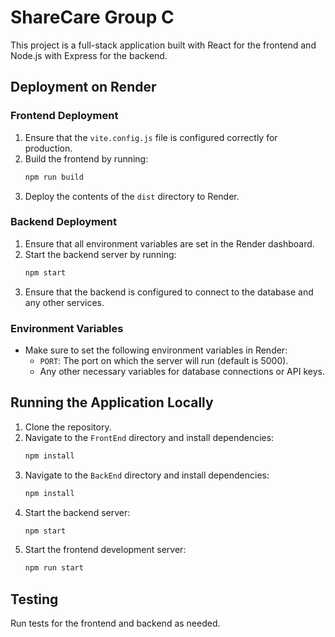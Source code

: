 # ShareCare Group C

This project is a full-stack application built with React for the frontend and Node.js with Express for the backend.

## Deployment on Render

### Frontend Deployment
1. Ensure that the `vite.config.js` file is configured correctly for production.
2. Build the frontend by running:
   ```bash
   npm run build
   ```
3. Deploy the contents of the `dist` directory to Render.

### Backend Deployment
1. Ensure that all environment variables are set in the Render dashboard.
2. Start the backend server by running:
   ```bash
   npm start
   ```
3. Ensure that the backend is configured to connect to the database and any other services.

### Environment Variables
- Make sure to set the following environment variables in Render:
  - `PORT`: The port on which the server will run (default is 5000).
  - Any other necessary variables for database connections or API keys.

## Running the Application Locally
1. Clone the repository.
2. Navigate to the `FrontEnd` directory and install dependencies:
   ```bash
   npm install
   ```
3. Navigate to the `BackEnd` directory and install dependencies:
   ```bash
   npm install
   ```
4. Start the backend server:
   ```bash
   npm start
   ```
5. Start the frontend development server:
   ```bash
   npm run start
   ```

## Testing
Run tests for the frontend and backend as needed.
